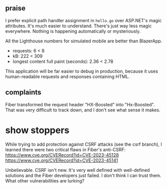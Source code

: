 ## praise

I prefer explicit path handler assignment in `hello.go` over ASP.NET's
magic attributes.  It's much easier to understand.  There's just way less magic everywhere.  Nothing is happening automatically or mysteriously.

All the Lighthouse numbers for simulated mobile are better than BlazerApp.
* requests: 6 < 8
* kB: 222 < 309
* longest content full paint (seconds): 2.36 < 2.78

This application will be far easier to debug in production, because it uses
human-readable requests and responses containing HTML.

## complaints

Fiber transformed the request header "HX-Boosted" into "Hx-Boosted".
That was very difficult to track down, and I don't see what sense it makes.

# show stoppers

While trying to add protection against CSRF attacks (see the csrf branch),
I learned there were two critical flaws in Fiber's anti-CSRF:
https://www.cve.org/CVERecord?id=CVE-2023-45128
https://www.cve.org/CVERecord?id=CVE-2023-45141

Unbelievable.  CSRF isn't new.  It's very well defined with well-defined
solutions and the Fiber developers just failed.  I don't think I can trust
them.  What other vulnerabilities are lurking?